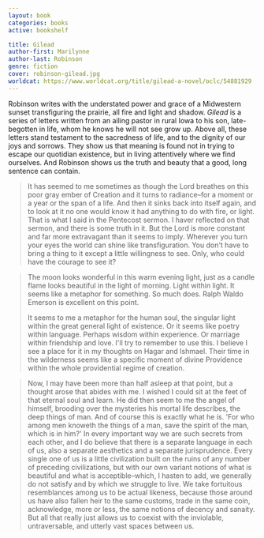 ```yaml
---
layout: book
categories: books
active: bookshelf

title: Gilead
author-first: Marilynne 
author-last: Robinson
genre: fiction
cover: robinson-gilead.jpg
worldcat: https://www.worldcat.org/title/gilead-a-novel/oclc/54881929
---
```


Robinson writes with the understated power and grace of a Midwestern sunset transfiguring the prairie, all fire and light and shadow. *Gilead* is a series of letters written from an ailing pastor in rural Iowa to his son, late-begotten in life, whom he knows he will not see grow up. Above all, these letters stand testament to the sacredness of life, and to the dignity of our joys and sorrows. They show us that meaning is found not in trying to escape our quotidian existence, but in living attentively where we find ourselves. And Robinson shows us the truth and beauty that a good, long sentence can contain.

> It has seemed to me sometimes as though the Lord breathes on this poor gray ember of Creation and it turns to radiance–for a moment or a year or the span of a life. And then it sinks back into itself again, and to look at it no one would know it had anything to do with fire, or light. That is what I said in the Pentecost sermon. I haver reflected on that sermon, and there is some truth in it. But the Lord is more constant and far more extravagant than it seems to imply. Wherever you turn your eyes the world can shine like transfiguration. You don't have to bring a thing to it except a little willingness to see. Only, who could have the courage to see it?

<blockquote>
	<p>The moon looks wonderful in this warm evening light, just as a candle flame looks beautiful in the light of morning. Light within light. It seems like a metaphor for something. So much does. Ralph Waldo Emerson is excellent on this point.</p>
	<p>It seems to me a metaphor for the human soul, the singular light within the great general light of existence. Or it seems like poetry within language. Perhaps wisdom within experience. Or marriage within friendship and love. I'll try to remember to use this. I believe I see a place for it in my thoughts on Hagar and Ishmael. Their time in the wilderness seems like a specific moment of divine Providence within the whole providential regime of creation.</p>
</blockquote>

> Now, I may have been more than half asleep at that point, but a thought arose that abides with me. I wished I could sit at the feet of that eternal soul and learn. He did then seem to me the angel of himself, brooding over the mysteries his mortal life describes, the deep things of man. And of course this is exactly what he is. 'For who among men knoweth the things of a man, save the spirit of the man, which is in him?' In every important way we are such secrets from each other, and I do believe that there is a separate language in each of us, also a separate aesthetics and a separate jurisprudence. Every single one of us is a little civilization built on the ruins of any number of preceding civilizations, but with our own variant notions of what is beautiful and what is acceptible–which, I hasten to add, we generally do not satisfy and by which we struggle to live. We take fortuitous resemblances among us to be actual likeness, because those around us have also fallen heir to the same customs, trade in the same coin, acknowledge, more or less, the same notions of decency and sanaity. But all that really just allows us to coexist with the inviolable, untraversable, and utterly vast spaces between us.